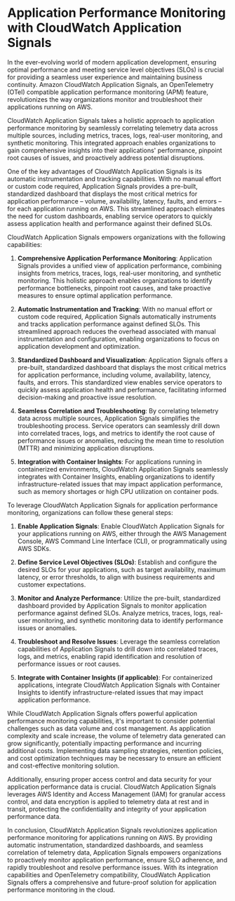 # Application Performance Monitoring with CloudWatch Application Signals

In the ever-evolving world of modern application development, ensuring optimal performance and meeting service level objectives (SLOs) is crucial for providing a seamless user experience and maintaining business continuity. Amazon CloudWatch Application Signals, an OpenTelemetry (OTel) compatible application performance monitoring (APM) feature, revolutionizes the way organizations monitor and troubleshoot their applications running on AWS.

CloudWatch Application Signals takes a holistic approach to application performance monitoring by seamlessly correlating telemetry data across multiple sources, including metrics, traces, logs, real-user monitoring, and synthetic monitoring. This integrated approach enables organizations to gain comprehensive insights into their applications' performance, pinpoint root causes of issues, and proactively address potential disruptions.

One of the key advantages of CloudWatch Application Signals is its automatic instrumentation and tracking capabilities. With no manual effort or custom code required, Application Signals provides a pre-built, standardized dashboard that displays the most critical metrics for application performance – volume, availability, latency, faults, and errors – for each application running on AWS. This streamlined approach eliminates the need for custom dashboards, enabling service operators to quickly assess application health and performance against their defined SLOs.

CloudWatch Application Signals empowers organizations with the following capabilities:

1. **Comprehensive Application Performance Monitoring**: Application Signals provides a unified view of application performance, combining insights from metrics, traces, logs, real-user monitoring, and synthetic monitoring. This holistic approach enables organizations to identify performance bottlenecks, pinpoint root causes, and take proactive measures to ensure optimal application performance.

2. **Automatic Instrumentation and Tracking**: With no manual effort or custom code required, Application Signals automatically instruments and tracks application performance against defined SLOs. This streamlined approach reduces the overhead associated with manual instrumentation and configuration, enabling organizations to focus on application development and optimization.

3. **Standardized Dashboard and Visualization**: Application Signals offers a pre-built, standardized dashboard that displays the most critical metrics for application performance, including volume, availability, latency, faults, and errors. This standardized view enables service operators to quickly assess application health and performance, facilitating informed decision-making and proactive issue resolution.

4. **Seamless Correlation and Troubleshooting**: By correlating telemetry data across multiple sources, Application Signals simplifies the troubleshooting process. Service operators can seamlessly drill down into correlated traces, logs, and metrics to identify the root cause of performance issues or anomalies, reducing the mean time to resolution (MTTR) and minimizing application disruptions.

5. **Integration with Container Insights**: For applications running in containerized environments, CloudWatch Application Signals seamlessly integrates with Container Insights, enabling organizations to identify infrastructure-related issues that may impact application performance, such as memory shortages or high CPU utilization on container pods.

To leverage CloudWatch Application Signals for application performance monitoring, organizations can follow these general steps:

1. **Enable Application Signals**: Enable CloudWatch Application Signals for your applications running on AWS, either through the AWS Management Console, AWS Command Line Interface (CLI), or programmatically using AWS SDKs.

2. **Define Service Level Objectives (SLOs)**: Establish and configure the desired SLOs for your applications, such as target availability, maximum latency, or error thresholds, to align with business requirements and customer expectations.

3. **Monitor and Analyze Performance**: Utilize the pre-built, standardized dashboard provided by Application Signals to monitor application performance against defined SLOs. Analyze metrics, traces, logs, real-user monitoring, and synthetic monitoring data to identify performance issues or anomalies.

4. **Troubleshoot and Resolve Issues**: Leverage the seamless correlation capabilities of Application Signals to drill down into correlated traces, logs, and metrics, enabling rapid identification and resolution of performance issues or root causes.

5. **Integrate with Container Insights (if applicable)**: For containerized applications, integrate CloudWatch Application Signals with Container Insights to identify infrastructure-related issues that may impact application performance.

While CloudWatch Application Signals offers powerful application performance monitoring capabilities, it's important to consider potential challenges such as data volume and cost management. As application complexity and scale increase, the volume of telemetry data generated can grow significantly, potentially impacting performance and incurring additional costs. Implementing data sampling strategies, retention policies, and cost optimization techniques may be necessary to ensure an efficient and cost-effective monitoring solution.

Additionally, ensuring proper access control and data security for your application performance data is crucial. CloudWatch Application Signals leverages AWS Identity and Access Management (IAM) for granular access control, and data encryption is applied to telemetry data at rest and in transit, protecting the confidentiality and integrity of your application performance data.

In conclusion, CloudWatch Application Signals revolutionizes application performance monitoring for applications running on AWS. By providing automatic instrumentation, standardized dashboards, and seamless correlation of telemetry data, Application Signals empowers organizations to proactively monitor application performance, ensure SLO adherence, and rapidly troubleshoot and resolve performance issues. With its integration capabilities and OpenTelemetry compatibility, CloudWatch Application Signals offers a comprehensive and future-proof solution for application performance monitoring in the cloud.